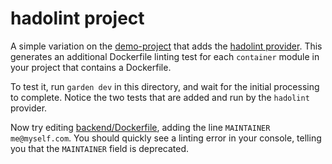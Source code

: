 # hadolint project

A simple variation on the [demo-project](../demo-project/README.md) that adds the [hadolint provider](https://docs.garden.io/v/acorn-0.12/reference/providers/hadolint). This generates an additional Dockerfile linting test for each `container` module in your project that contains a Dockerfile.

To test it, run `garden dev` in this directory, and wait for the initial processing to complete. Notice the two tests that are added and run by the `hadolint` provider.

Now try editing [backend/Dockerfile](backend/Dockerfile), adding the line `MAINTAINER me@myself.com`. You should quickly see a linting error in your console, telling you that the `MAINTAINER` field is deprecated.
